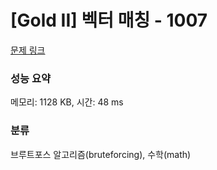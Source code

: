 # [Gold II] 벡터 매칭 - 1007 

[문제 링크](https://www.acmicpc.net/problem/1007) 

### 성능 요약

메모리: 1128 KB, 시간: 48 ms

### 분류

브루트포스 알고리즘(bruteforcing), 수학(math)

